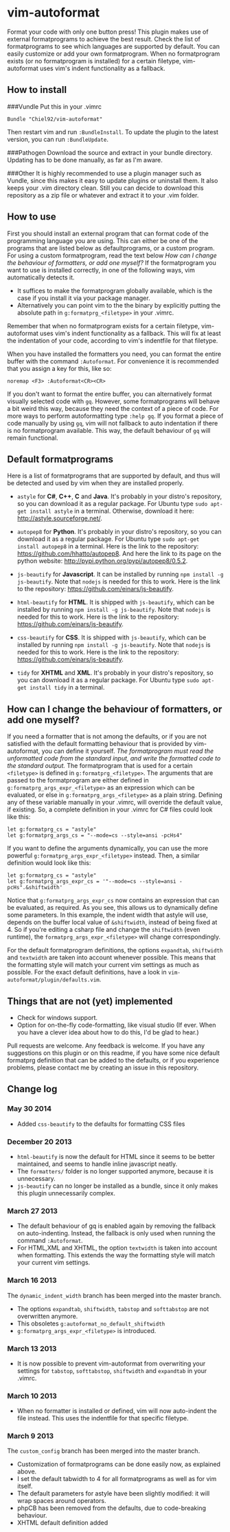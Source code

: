 vim-autoformat
==============
Format your code with only one button press!
This plugin makes use of external formatprograms to achieve the best result.
Check the list of formatprograms to see which languages are supported by default.
You can easily customize or add your own formatprogram.
When no formatprogram exists (or no formatprogram is installed) for a certain filetype, vim-autoformat uses vim's indent functionality as a fallback.

How to install
-----------------------
###Vundle
Put this in your .vimrc

```vim
Bundle "Chiel92/vim-autoformat"
```

Then restart vim and run `:BundleInstall`.
To update the plugin to the latest version, you can run `:BundleUpdate`.

###Pathogen
Download the source and extract in your bundle directory.
Updating has to be done manually, as far as I'm aware.

###Other
It is highly recommended to use a plugin manager such as Vundle, since this makes it easy to update plugins or uninstall them.
It also keeps your .vim directory clean.
Still you can decide to download this repository as a zip file or whatever and extract it to your .vim folder.

How to use
----------
First you should install an external program that can format code of the programming language you are using.
This can either be one of the programs that are listed below as defaultprograms, or a custom program.
For using a custom formatprogram, read the text below *How can I change the behaviour of formatters, or add one myself?*
If the formatprogram you want to use is installed correctly, in one of the following ways, vim automatically detects it.
* It suffices to make the formatprogram globally available, which is the case if you install it via your package manager.
* Alternatively you can point vim to the the binary by explicitly putting the absolute path in `g:formatprg_<filetype>` in your .vimrc.

Remember that when no formatprogram exists for a certain filetype, vim-autoformat uses vim's indent functionality as a fallback.
This will fix at least the indentation of your code, according to vim's indentfile for that filetype.

When you have installed the formatters you need, you can format the entire buffer with the command `:Autoformat`.
For convenience it is recommended that you assign a key for this, like so:

```vim
noremap <F3> :Autoformat<CR><CR>
```

If you don't want to format the entire buffer, you can alternatively format visually selected code with `gq`.
However, some formatprograms will behave a bit weird this way, because they need the context of a piece of code.
For more ways to perform autoformatting type `:help gq`.
If you format a piece of code manually by using `gq`, vim will not fallback to auto indentation if there is no formatprogram available.
This way, the default behaviour of `gq` will remain functional.

Default formatprograms
------------------------
Here is a list of formatprograms that are supported by default, and thus will be detected and used by vim when they are installed properly.

* `astyle` for __C#__, __C++__, __C__ and __Java__.
It's probably in your distro's repository, so you can download it as a regular package.
For Ubuntu type `sudo apt-get install astyle` in a terminal.
Otherwise, download it here: http://astyle.sourceforge.net/.

* `autopep8` for __Python__.
It's probably in your distro's repository, so you can download it as a regular package.
For Ubuntu type `sudo apt-get install autopep8` in a terminal.
Here is the link to the repository: https://github.com/hhatto/autopep8.
And here the link to its page on the python website: http://pypi.python.org/pypi/autopep8/0.5.2.

* `js-beautify` for __Javascript__.
It can be installed by running `npm install -g js-beautify`.
Note that `nodejs` is needed for this to work.
Here is the link to the repository: https://github.com/einars/js-beautify.

* `html-beautify` for __HTML__.
It is shipped with `js-beautify`, which can be installed by running `npm install -g js-beautify`.
Note that `nodejs` is needed for this to work.
Here is the link to the repository: https://github.com/einars/js-beautify.

* `css-beautify` for __CSS__.
It is shipped with `js-beautify`, which can be installed by running `npm install -g js-beautify`.
Note that `nodejs` is needed for this to work.
Here is the link to the repository: https://github.com/einars/js-beautify.

* `tidy` for __XHTML__ and __XML__.
It's probably in your distro's repository, so you can download it as a regular package.
For Ubuntu type `sudo apt-get install tidy` in a terminal.

How can I change the behaviour of formatters, or add one myself?
---------------------------------------------
If you need a formatter that is not among the defaults, or if you are not satisfied with the default formatting behaviour that is provided by vim-autoformat, you can define it yourself.
*The formatprogram must read the unformatted code from the standard input, and write the formatted code to the standard output.*
The formatprogram that is used for a certain `<filetype>` is defined in `g:formatprg_<filetype>`.
The arguments that are passed to the formatprogram are either defined in `g:formatprg_args_expr_<filetype>` as an expression which can be evaluated, or else in `g:formatprg_args_<filetype>` as a plain string.
Defining any of these variable manually in your .vimrc, will override the default value, if existing.
So, a complete definition in your .vimrc for C# files could look like this:

```vim
let g:formatprg_cs = "astyle"
let g:formatprg_args_cs = "--mode=cs --style=ansi -pcHs4"
```

If you want to define the arguments dynamically, you can use the more powerful `g:formatprg_args_expr_<filetype>` instead.
Then, a similar definition would look like this:

```vim
let g:formatprg_cs = "astyle"
let g:formatprg_args_expr_cs = '"--mode=cs --style=ansi -pcHs".&shiftwidth'
```

Notice that `g:formatprg_args_expr_cs` now contains an expression that can be evaluated, as required.
As you see, this allows us to dynamically define some parameters.
In this example, the indent width that astyle will use, depends on the buffer local value of `&shiftwidth`, instead of being fixed at 4.
So if you're editing a csharp file and change the `shiftwidth` (even runtime), the `formatprg_args_expr_<filetype>` will change correspondingly.

For the default formatprogram definitions, the options `expandtab`, `shiftwidth` and `textwidth` are taken into account whenever possible.
This means that the formatting style will match your current vim settings as much as possible.
For the exact default definitions, have a look in `vim-autoformat/plugin/defaults.vim`.


Things that are not (yet) implemented
----------------------------------------------------------
* Check for windows support.
* Option for on-the-fly code-formatting, like visual studio (If ever. When you have a clever idea about how to do this, I'd be glad to hear.)

Pull requests are welcome.
Any feedback is welcome.
If you have any suggestions on this plugin or on this readme, if you have some nice default formatprg definition that can be added to the defaults, or if you experience problems, please contact me by creating an issue in this repository.

Change log
----------
### May 30 2014
* Added `css-beautify` to the defaults for formatting CSS files

### December 20 2013
* `html-beautify` is now the default for HTML since it seems to be better maintained, and seems to handle inline javascript neatly.
* The `formatters/` folder is no longer supported anymore, because it is unnecessary.
* `js-beautify` can no longer be installed as a bundle, since it only makes this plugin unnecessarily complex.

### March 27 2013
* The default behaviour of gq is enabled again by removing the fallback on auto-indenting.
Instead, the fallback is only used when running the command `:Autoformat`.
* For HTML,XML and XHTML, the option `textwidth` is taken into account when formatting.
This extends the way the formatting style will match your current vim settings.

### March 16 2013
The `dynamic_indent_width` branch has been merged into the master branch.
* The options `expandtab`, `shiftwidth`, `tabstop` and `softtabstop` are not overwritten anymore.
* This obsoletes `g:autoformat_no_default_shiftwidth`
* `g:formatprg_args_expr_<filetype>` is introduced.

### March 13 2013
* It is now possible to prevent vim-autoformat from overwriting your settings for  `tabstop`, `softtabstop`, `shiftwidth` and `expandtab` in your .vimrc.

### March 10 2013
* When no formatter is installed or defined, vim will now auto-indent the file instead. This uses the indentfile for that specific filetype.

### March 9 2013
The `custom_config` branch has been merged into the master branch.
* Customization of formatprograms can be done easily now, as explained above.
* I set the default tabwidth to 4 for all formatprograms as well as for vim itself.
* The default parameters for astyle have been slightly modified: it will wrap spaces around operators.
* phpCB has been removed from the defaults, due to code-breaking behaviour.
* XHTML default definition added
